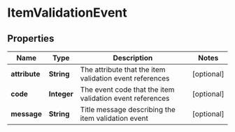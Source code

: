

# ItemValidationEvent

## Properties

Name | Type | Description | Notes
------------ | ------------- | ------------- | -------------
**attribute** | **String** | The attribute that the item validation event references |  [optional]
**code** | **Integer** | The event code that the item validation event references |  [optional]
**message** | **String** | Title message describing the item validation event |  [optional]




